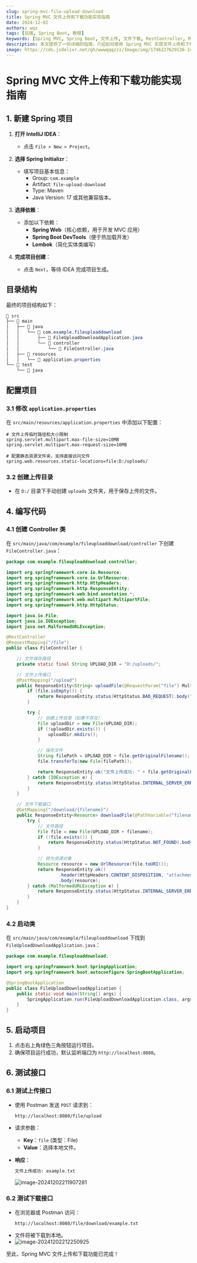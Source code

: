 ```yaml
---
slug: spring-mvc-file-upload-download
title: Spring MVC 文件上传和下载功能实现指南
date: 2024-12-02
authors: wqz
tags: [后端, Spring Boot, 教程]
keywords: [Spring MVC, Spring Boot, 文件上传, 文件下载, RestController, MultipartFile, 教程, 示例代码]
description: 本文提供了一份详细的指南，介绍如何使用 Spring MVC 实现文件上传和下载功能，包括项目搭建、代码实现和测试步骤。
image: https://cdn.jsdelivr.net/gh/wwwqqqzzz/Image/img/1746227629136-1dd2d34b65e5fc951b1b07427f8c1f4a.png
---
```


<!-- truncate -->

# Spring MVC 文件上传和下载功能实现指南

## 1. 新建 Spring 项目
1. **打开 IntelliJ IDEA**：
   - 点击 `File > New > Project`。

2. **选择 Spring Initializr**：
   - 填写项目基本信息：
     - Group: `com.example`
     - Artifact: `file-upload-download`
     - Type: Maven
     - Java Version: 17 或其他兼容版本。

3. **选择依赖**：
   - 添加以下依赖：
     - **Spring Web**（核心依赖，用于开发 MVC 应用）
     - **Spring Boot DevTools**（便于热加载开发）
     - **Lombok**（简化实体类编写）

4. **完成项目创建**：
   - 点击 `Next`，等待 IDEA 完成项目生成。

## 目录结构

最终的项目结构如下：

```css
📂 src
├── 📂 main
│   ├── 📂 java
│   │   └── 📂 com.example.fileuploaddownload
│   │       ├── 📄 FileUploadDownloadApplication.java
│   │       └── 📂 controller
│   │           └── 📄 FileController.java
│   ├── 📂 resources
│   │   └── 📄 application.properties
└── 📂 test
    └── 📂 java
```

##  配置项目

### 3.1 修改 `application.properties`
在 `src/main/resources/application.properties` 中添加以下配置：

```properties
# 文件上传临时路径和大小限制
spring.servlet.multipart.max-file-size=10MB
spring.servlet.multipart.max-request-size=10MB

# 配置静态资源文件夹，支持直接访问文件
spring.web.resources.static-locations=file:D:/uploads/
```

### 3.2 创建上传目录
- 在 `D:/` 目录下手动创建 `uploads` 文件夹，用于保存上传的文件。

## 4. 编写代码
### 4.1 创建 Controller 类
在 `src/main/java/com/example/fileuploaddownload/controller` 下创建 `FileController.java`：

```java
package com.example.fileuploaddownload.controller;

import org.springframework.core.io.Resource;
import org.springframework.core.io.UrlResource;
import org.springframework.http.HttpHeaders;
import org.springframework.http.ResponseEntity;
import org.springframework.web.bind.annotation.*;
import org.springframework.web.multipart.MultipartFile;
import org.springframework.http.HttpStatus;

import java.io.File;
import java.io.IOException;
import java.net.MalformedURLException;

@RestController
@RequestMapping("/file")
public class FileController {

    // 文件保存路径
    private static final String UPLOAD_DIR = "D:/uploads/";

    // 文件上传接口
    @PostMapping("/upload")
    public ResponseEntity<String> uploadFile(@RequestParam("file") MultipartFile file) {
        if (file.isEmpty()) {
            return ResponseEntity.status(HttpStatus.BAD_REQUEST).body("文件不能为空");
        }

        try {
            // 创建上传目录（如果不存在）
            File uploadDir = new File(UPLOAD_DIR);
            if (!uploadDir.exists()) {
                uploadDir.mkdirs();
            }

            // 保存文件
            String filePath = UPLOAD_DIR + file.getOriginalFilename();
            file.transferTo(new File(filePath));

            return ResponseEntity.ok("文件上传成功: " + file.getOriginalFilename());
        } catch (IOException e) {
            return ResponseEntity.status(HttpStatus.INTERNAL_SERVER_ERROR).body("文件上传失败");
        }
    }

    // 文件下载接口
    @GetMapping("/download/{filename}")
    public ResponseEntity<Resource> downloadFile(@PathVariable("filename") String filename) {
        try {
            // 文件路径
            File file = new File(UPLOAD_DIR + filename);
            if (!file.exists()) {
                return ResponseEntity.status(HttpStatus.NOT_FOUND).body(null);
            }

            // 转为资源对象
            Resource resource = new UrlResource(file.toURI());
            return ResponseEntity.ok()
                    .header(HttpHeaders.CONTENT_DISPOSITION, "attachment; filename=\"" + resource.getFilename() + "\"")
                    .body(resource);
        } catch (MalformedURLException e) {
            return ResponseEntity.status(HttpStatus.INTERNAL_SERVER_ERROR).body(null);
        }
    }
}
```

### 4.2 启动类
在 `src/main/java/com/example/fileuploaddownload` 下找到 `FileUploadDownloadApplication.java`：

```java
package com.example.fileuploaddownload;

import org.springframework.boot.SpringApplication;
import org.springframework.boot.autoconfigure.SpringBootApplication;

@SpringBootApplication
public class FileUploadDownloadApplication {
    public static void main(String[] args) {
        SpringApplication.run(FileUploadDownloadApplication.class, args);
    }
}
```

## 5. 启动项目
1. 点击右上角绿色三角按钮运行项目。
2. 确保项目运行成功，默认监听端口为 `http://localhost:8080`。

## 6. 测试接口
### 6.1 测试上传接口
- 使用 Postman 发送 `POST` 请求到：
  ```http
  http://localhost:8080/file/upload
  ```
- 请求参数：
  - **Key**：`file` (类型：File)
  - **Value**：选择本地文件。
- **响应**：
  ```cmd
  文件上传成功: example.txt
  ```
  
  ![image-20241202211907281](./assets/image-20241202211907281.png)

### 6.2 测试下载接口
- 在浏览器或 Postman 访问：
  ```
  http://localhost:8080/file/download/example.txt
  ```
- 文件将被下载到本地。
- ![image-20241202212250925](./assets/image-20241202212250925.png)

至此，Spring MVC 文件上传和下载功能已完成！
